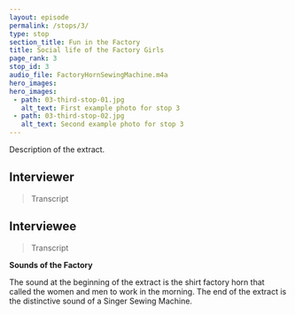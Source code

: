 ```yaml
---
layout: episode
permalink: /stops/3/
type: stop
section_title: Fun in the Factory
title: Social life of the Factory Girls
page_rank: 3
stop_id: 3
audio_file: FactoryHornSewingMachine.m4a
hero_images:
hero_images:
 - path: 03-third-stop-01.jpg
   alt_text: First example photo for stop 3
 - path: 03-third-stop-02.jpg
   alt_text: Second example photo for stop 3
---
```


Description of the extract.

## Interviewer

> Transcript

## Interviewee

> Transcript

<b>Sounds of the Factory</b>

The sound at the beginning of the extract is the shirt factory horn that called the women and men to work in the morning. The end of the extract is the distinctive sound of a Singer Sewing Machine.
